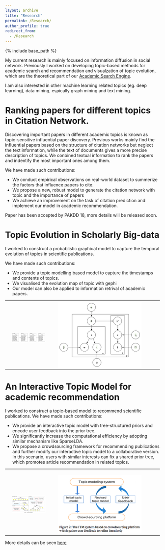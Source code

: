```yaml
---
layout: archive
title: "Research"
permalink: /Research/
author_profile: true
redirect_from:
  - /Research
---
```

{% include base_path %}

My current research is mainly focused on information diffusion in social network. 
Previously I worked on developing topic-based methods for academic search and recommendation and visualzation of topic evolution, which are the theoretical part of our [Academic Search Engine](http://acemap.sjtu.edu.cn).

I am also interested in other machine learning related topics (eg. deep learning), data mining, espically graph mining and text mining. 

Ranking papers for different topics in Citation Network.
============
Discovering important papers in different academic topics is known as topic-sensitive influential paper discovery. Previous works mainly find the influential papers based on the structure of citation networks but neglect the text information, while the text of documents gives a more precise description of topics. We conbined textual information to rank the papers and indentify the most important ones among them.

We have made such contributions:
* We conduct empirical observations on real-world dataset to summerize the factors that influence papers to cite.
* We propose a new, robust model to generate the citation network with topic and the importance of papers
* We achieve an improvement on the task of citation prediction and implement our model in academic recommendation.

Paper has been accepted by PAKDD 18, more details will be released soon.

Topic Evolution in Scholarly Big-data
============
I worked to construct a probablistic graphical model to capture the temporal evolution of topics in scientific publications.

We have made such contributions:
* We provide a topic modelling based model to capture the timestamps and contents of topics.
* We visualised the evolution map of topic with gephi
* Our model can also be applied to information retrival of academic papers.
<table>
          	<tbody>
          		<tr>
          			<td>
                  <img src="/images/evo_p1.png" style="display:block; margin-left:15px; width:80%">
          			</td>
          			<td style="width:340px">
          			<img src="/images/model.png" style="display:block; margin-left:15px; width:80%">
          			</td>
          		</tr>
          	</tbody>
          </table>


An Interactive Topic Model for academic recommendation
============
I worked to construct a topic-based model to recommend scientific publications.
We have made such contributions:
* We provide an interactive topic model with tree-structured priors and encode user feedback into the prior tree.
* We significantly increase the computational efficiency by adopting similar mechanism like SparseLDA. 
* We propose a crowdsourcing framework for recommending publications and further modify our interactive topic model     to a collaborative version. In this scenario, users with similar interests can fix a shared prior tree, which promotes article recommendation in related topics.
<table>
          	<tbody>
          		<tr>
          			<td>
                  <img src="/images/itm2.png" style="display:block; margin-left:15px; width:80%">
          			</td>
          			<td style="width:340px">
          			<img src="/images/itm1.png" style="display:block; margin-left:15px; width:80%">
          			</td>
          		</tr>
          	</tbody>
          </table>

More details can be seen [here](https://hxin18.github.io/files/itm.pdf)
